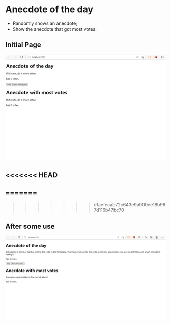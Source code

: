 # Anecdote of the day

- Randomly shows an anecdote;
- Show the anecdote that got most votes.

## Initial Page
![initial_page](public/imgs/main_page.png?raw=true "intial_page")

<<<<<<< HEAD
------------------------------------------------------------------------
=======
-----------------------------------------------------------------------------------------------
>>>>>>> e1aefecab72c643e9a900ee18b967d116b47bc70
## After some use
![after_page](public/imgs/after_some_use_page.png?raw=true "after_page")


